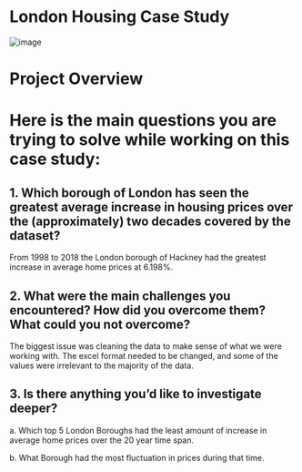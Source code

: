 # London Housing Case Study

![image](https://user-images.githubusercontent.com/86930309/227357207-08b4ce0f-4cdc-4fff-9cbe-86a520625240.png)

# Project Overview

# Here is the main questions you are trying to solve while working on this case study:

## 1. Which borough of London has seen the greatest average increase in housing prices over the (approximately) two decades covered by the dataset? 

From 1998 to 2018 the London borough of Hackney had the greatest increase in average home prices at 6.198%.

## 2. What were the main challenges you encountered? How did you overcome them? What could you not overcome?

The biggest issue was cleaning the data to make sense of what we were working with. The excel format needed to be changed, and some of the values were irrelevant to the majority of the data.

## 3. Is there anything you’d like to investigate deeper?

 a. Which top 5 London Boroughs had the least amount of increase in average home prices over the 20 year time span.

b. What Borough had the most fluctuation in prices during that time.
